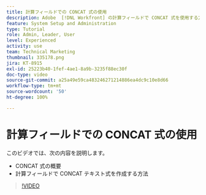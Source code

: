 ```yaml
---
title: 計算フィールドでの CONCAT 式の使用
description: Adobe  [!DNL Workfront] の計算フィールドで CONCAT 式を使用する方法を説明します。
feature: System Setup and Administration
type: Tutorial
role: Admin, Leader, User
level: Experienced
activity: use
team: Technical Marketing
thumbnail: 335178.png
jira: KT-8915
exl-id: 25223b40-1fef-4ae1-8a9b-3235f88ec30f
doc-type: video
source-git-commit: a25a49e59ca483246271214886ea4dc9c10e8d66
workflow-type: tm+mt
source-wordcount: '50'
ht-degree: 100%

---
```


# 計算フィールドでの CONCAT 式の使用

このビデオでは、次の内容を説明します。

* CONCAT 式の概要
* 計算フィールドで CONCAT テキスト式を作成する方法

>[!VIDEO](https://video.tv.adobe.com/v/335178/?quality=12&learn=on)
